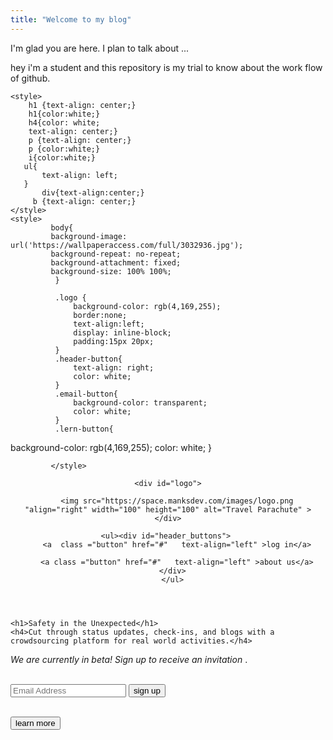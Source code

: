 ```yaml
---
title: "Welcome to my blog"
---
```



I'm glad you are here. I plan to talk about ...


hey i'm a student and this repository is my trial to know about the work flow of github.




<!DOCTYPE html>
<html lang="en">
<head>
    <meta charset="UTF-8">
    <meta http-equiv="X-UA-Compatible" content="IE=edge">
    <meta name="viewport" content="width=device-width, initial-scale=1.0">
    <title>Travel Parachute</title>
 
    <style>
        h1 {text-align: center;}
        h1{color:white;}
        h4{color: white;
        text-align: center;}
        p {text-align: center;}
        p {color:white;}
        i{color:white;}
       ul{
           text-align: left;
       }
           div{text-align:center;}
         b {text-align: center;}
    </style>
    <style>
             body{
             background-image: url('https://wallpaperaccess.com/full/3032936.jpg');
             background-repeat: no-repeat;
             background-attachment: fixed;
             background-size: 100% 100%;
              }
             
              .logo {
                  background-color: rgb(4,169,255);
                  border:none;
                  text-align:left;
                  display: inline-block;
                  padding:15px 20px;
              }
              .header-button{
                  text-align: right;
                  color: white;
              }
              .email-button{
                  background-color: transparent;
                  color: white;
              }
              .lern-button{

background-color: rgb(4,169,255);
color: white;
              }
                
             </style>
    

 
</head>
<header>
   

    <div id="logo">
   
        <img src="https://space.manksdev.com/images/logo.png "align="right" width="100" height="100" alt="Travel Parachute" >
    </div>

    <ul><div id="header_buttons"> 
        <a  class ="button" href="#"   text-align="left" >log in</a>
        
        <a class ="button" href="#"   text-align="left" >about us</a>
      </div>
      </ul>

</header>
<body>
    
        
   
    <h1>Safety in the Unexpected</h1>
    <h4>Cut through status updates, check-ins, and blogs with a crowdsourcing platform for real world activities.</h4>
<p> <i >We are currently in beta! Sign up to receive an invitation </i>.</p>
<br>
<form action="#">
<div id="email-button">
    <input type="email" name="email" id="email" placeholder="Email Address" align="center">
    <input class="cmn_btn light" type="submit" value="sign up" align="center"> 
</div>
</form>
<br>
<div id="lern-button">
<a href="#" >
    <button class="cmn_btn" align="center"> learn more</button>
</a>
</div>

</body>
</html







